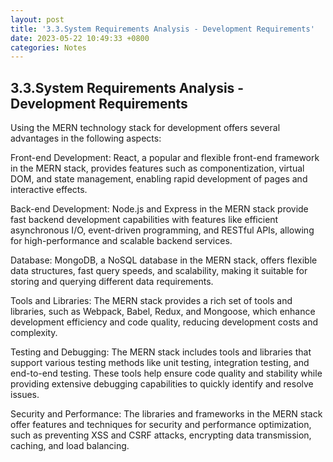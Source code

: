 ```yaml
---
layout: post
title: '3.3.System Requirements Analysis - Development Requirements'
date: 2023-05-22 10:49:33 +0800
categories: Notes
---
```


## 3.3.System Requirements Analysis - Development Requirements

Using the MERN technology stack for development offers several advantages in the following aspects:

Front-end Development: React, a popular and flexible front-end framework in the MERN stack, provides features such as componentization, virtual DOM, and state management, enabling rapid development of pages and interactive effects.

Back-end Development: Node.js and Express in the MERN stack provide fast backend development capabilities with features like efficient asynchronous I/O, event-driven programming, and RESTful APIs, allowing for high-performance and scalable backend services.

Database: MongoDB, a NoSQL database in the MERN stack, offers flexible data structures, fast query speeds, and scalability, making it suitable for storing and querying different data requirements.

Tools and Libraries: The MERN stack provides a rich set of tools and libraries, such as Webpack, Babel, Redux, and Mongoose, which enhance development efficiency and code quality, reducing development costs and complexity.

Testing and Debugging: The MERN stack includes tools and libraries that support various testing methods like unit testing, integration testing, and end-to-end testing. These tools help ensure code quality and stability while providing extensive debugging capabilities to quickly identify and resolve issues.

Security and Performance: The libraries and frameworks in the MERN stack offer features and techniques for security and performance optimization, such as preventing XSS and CSRF attacks, encrypting data transmission, caching, and load balancing.
